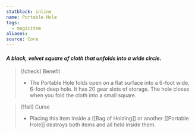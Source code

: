 ```yaml
---
statblock: inline
name: Portable Hole
tags:
  - magicitem
aliases: 
source: Core
---
```

#### *A black, velvet square of cloth that unfolds into a wide circle.*

>[!check] Benefit
>- The Portable Hole folds open on a flat surface into a 6-foot wide, 6-foot deep hole. It has 20 gear slots of storage. The hole closes when you fold the cloth into a small square.

>[!fail] Curse
>- Placing this item inside a [[Bag of Holding]] or another [[Portable Hole]] destroys both items and all held inside them.
